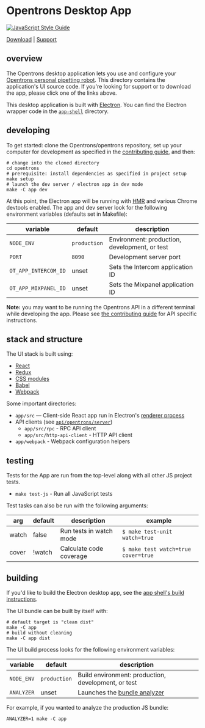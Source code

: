 # Opentrons Desktop App

[![JavaScript Style Guide][style-guide-badge]][style-guide]

[Download][] | [Support][]

## overview

The Opentrons desktop application lets you use and configure your [Opentrons personal pipetting robot][robots]. This directory contains the application's UI source code. If you're looking for support or to download the app, please click one of the links above.

This desktop application is built with [Electron][]. You can find the Electron wrapper code in the [`app-shell`](../app-shell) directory.

## developing

To get started: clone the Opentrons/opentrons repository, set up your computer for development as specified in the [contributing guide][contributing-guide-setup], and then:

```shell
# change into the cloned directory
cd opentrons
# prerequisite: install dependencies as specified in project setup
make setup
# launch the dev server / electron app in dev mode
make -C app dev
```

At this point, the Electron app will be running with [HMR][] and various Chrome devtools enabled. The app and dev server look for the following environment variables (defaults set in Makefile):

| variable             | default      | description                                   |
| -------------------- | ------------ | --------------------------------------------- |
| `NODE_ENV`           | `production` | Environment: production, development, or test |
| `PORT`               | `8090`       | Development server port                       |
| `OT_APP_INTERCOM_ID` | unset        | Sets the Intercom application ID              |
| `OT_APP_MIXPANEL_ID` | unset        | Sets the Mixpanel application ID              |

**Note:** you may want to be running the Opentrons API in a different terminal while developing the app. Please see [the contributing guide][contributing-guide-running-the-api] for API specific instructions.

## stack and structure

The UI stack is built using:

- [React][]
- [Redux][]
- [CSS modules][css-modules]
- [Babel][]
- [Webpack][]

Some important directories:

- `app/src` — Client-side React app run in Electron's [renderer process][electron-renderer]
- API clients (see [`api/opentrons/server`][api-server-source])
  - `app/src/rpc` - RPC API client
  - `app/src/http-api-client` - HTTP API client
- `app/webpack` - Webpack configuration helpers

## testing

Tests for the App are run from the top-level along with all other JS project tests.

- `make test-js` - Run all JavaScript tests

Test tasks can also be run with the following arguments:

| arg   | default | description             | example                             |
| ----- | ------- | ----------------------- | ----------------------------------- |
| watch | false   | Run tests in watch mode | `$ make test-unit watch=true`       |
| cover | !watch  | Calculate code coverage | `$ make test watch=true cover=true` |

## building

If you'd like to build the Electron desktop app, see the [app shell's build instructions][app-shell-readme-build].

The UI bundle can be built by itself with:

```shell
# default target is "clean dist"
make -C app
# build without cleaning
make -C app dist
```

The UI build process looks for the following environment variables:

| variable   | default      | description                                         |
| ---------- | ------------ | --------------------------------------------------- |
| `NODE_ENV` | `production` | Build environment: production, development, or test |
| `ANALYZER` | unset        | Launches the [bundle analyzer][bundle-analyzer]     |

For example, if you wanted to analyze the production JS bundle:

```shell
ANALYZER=1 make -C app
```

[style-guide]: https://standardjs.com
[style-guide-badge]: https://img.shields.io/badge/code_style-standard-brightgreen.svg?style=flat-square&maxAge=3600
[download]: http://opentrons.com/ot-app
[support]: https://support.opentrons.com/getting-started#software-setup
[robots]: http://opentrons.com/robots
[contributing-guide-setup]: ../CONTRIBUTING.md#development-setup
[contributing-guide-running-the-api]: ../CONTRIBUTING.md#opentrons-api
[app-shell-readme-build]: ../app-shell/README.md#building
[api-server-source]: ../api/opentrons/server
[electron]: https://electron.atom.io/
[electron-renderer]: https://electronjs.org/docs/tutorial/quick-start#renderer-process
[hmr]: https://webpack.js.org/concepts/hot-module-replacement/
[react]: https://facebook.github.io/react/
[redux]: http://redux.js.org/
[css-modules]: https://github.com/css-modules/css-modules
[babel]: https://babeljs.io/
[webpack]: https://webpack.js.org/
[bundle-analyzer]: https://github.com/th0r/webpack-bundle-analyzer
